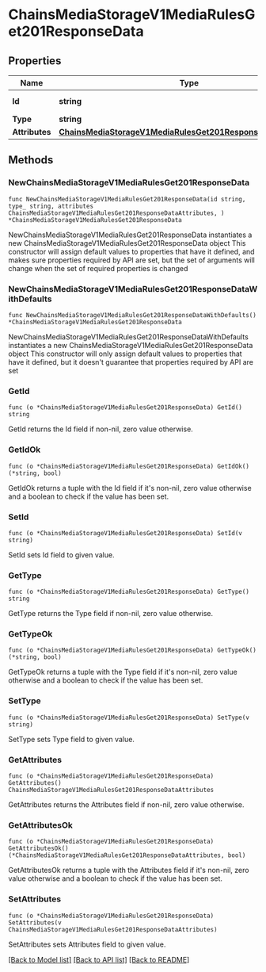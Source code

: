 # ChainsMediaStorageV1MediaRulesGet201ResponseData

## Properties

Name | Type | Description | Notes
------------ | ------------- | ------------- | -------------
**Id** | **string** | media rules id | 
**Type** | **string** |  | 
**Attributes** | [**ChainsMediaStorageV1MediaRulesGet201ResponseDataAttributes**](ChainsMediaStorageV1MediaRulesGet201ResponseDataAttributes.md) |  | 

## Methods

### NewChainsMediaStorageV1MediaRulesGet201ResponseData

`func NewChainsMediaStorageV1MediaRulesGet201ResponseData(id string, type_ string, attributes ChainsMediaStorageV1MediaRulesGet201ResponseDataAttributes, ) *ChainsMediaStorageV1MediaRulesGet201ResponseData`

NewChainsMediaStorageV1MediaRulesGet201ResponseData instantiates a new ChainsMediaStorageV1MediaRulesGet201ResponseData object
This constructor will assign default values to properties that have it defined,
and makes sure properties required by API are set, but the set of arguments
will change when the set of required properties is changed

### NewChainsMediaStorageV1MediaRulesGet201ResponseDataWithDefaults

`func NewChainsMediaStorageV1MediaRulesGet201ResponseDataWithDefaults() *ChainsMediaStorageV1MediaRulesGet201ResponseData`

NewChainsMediaStorageV1MediaRulesGet201ResponseDataWithDefaults instantiates a new ChainsMediaStorageV1MediaRulesGet201ResponseData object
This constructor will only assign default values to properties that have it defined,
but it doesn't guarantee that properties required by API are set

### GetId

`func (o *ChainsMediaStorageV1MediaRulesGet201ResponseData) GetId() string`

GetId returns the Id field if non-nil, zero value otherwise.

### GetIdOk

`func (o *ChainsMediaStorageV1MediaRulesGet201ResponseData) GetIdOk() (*string, bool)`

GetIdOk returns a tuple with the Id field if it's non-nil, zero value otherwise
and a boolean to check if the value has been set.

### SetId

`func (o *ChainsMediaStorageV1MediaRulesGet201ResponseData) SetId(v string)`

SetId sets Id field to given value.


### GetType

`func (o *ChainsMediaStorageV1MediaRulesGet201ResponseData) GetType() string`

GetType returns the Type field if non-nil, zero value otherwise.

### GetTypeOk

`func (o *ChainsMediaStorageV1MediaRulesGet201ResponseData) GetTypeOk() (*string, bool)`

GetTypeOk returns a tuple with the Type field if it's non-nil, zero value otherwise
and a boolean to check if the value has been set.

### SetType

`func (o *ChainsMediaStorageV1MediaRulesGet201ResponseData) SetType(v string)`

SetType sets Type field to given value.


### GetAttributes

`func (o *ChainsMediaStorageV1MediaRulesGet201ResponseData) GetAttributes() ChainsMediaStorageV1MediaRulesGet201ResponseDataAttributes`

GetAttributes returns the Attributes field if non-nil, zero value otherwise.

### GetAttributesOk

`func (o *ChainsMediaStorageV1MediaRulesGet201ResponseData) GetAttributesOk() (*ChainsMediaStorageV1MediaRulesGet201ResponseDataAttributes, bool)`

GetAttributesOk returns a tuple with the Attributes field if it's non-nil, zero value otherwise
and a boolean to check if the value has been set.

### SetAttributes

`func (o *ChainsMediaStorageV1MediaRulesGet201ResponseData) SetAttributes(v ChainsMediaStorageV1MediaRulesGet201ResponseDataAttributes)`

SetAttributes sets Attributes field to given value.



[[Back to Model list]](../README.md#documentation-for-models) [[Back to API list]](../README.md#documentation-for-api-endpoints) [[Back to README]](../README.md)


